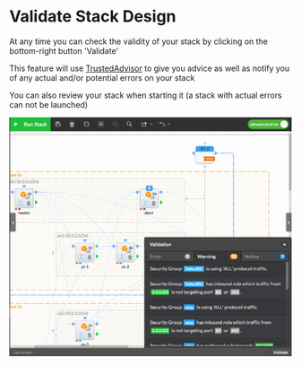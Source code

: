 # Validate Stack Design

At any time you can check the validity of your stack by clicking on the bottom-right button 'Validate'

This feature will use <a href="https://aws.amazon.com/premiumsupport/trustedadvisor/">TrustedAdvisor</a> to give you advice as well as notify you of any actual and/or potential errors on your stack

You can also review your stack when starting it (a stack with actual errors can not be launched)

![](https://raw.githubusercontent.com/MadeiraCloud/docs-image/master/ide_stack_valid.png)

